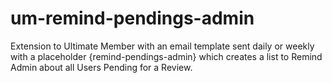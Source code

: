 # um-remind-pendings-admin
Extension to Ultimate Member with an email template sent daily or weekly with a placeholder {remind-pendings-admin} which creates a list to Remind Admin about all Users Pending for a Review.
